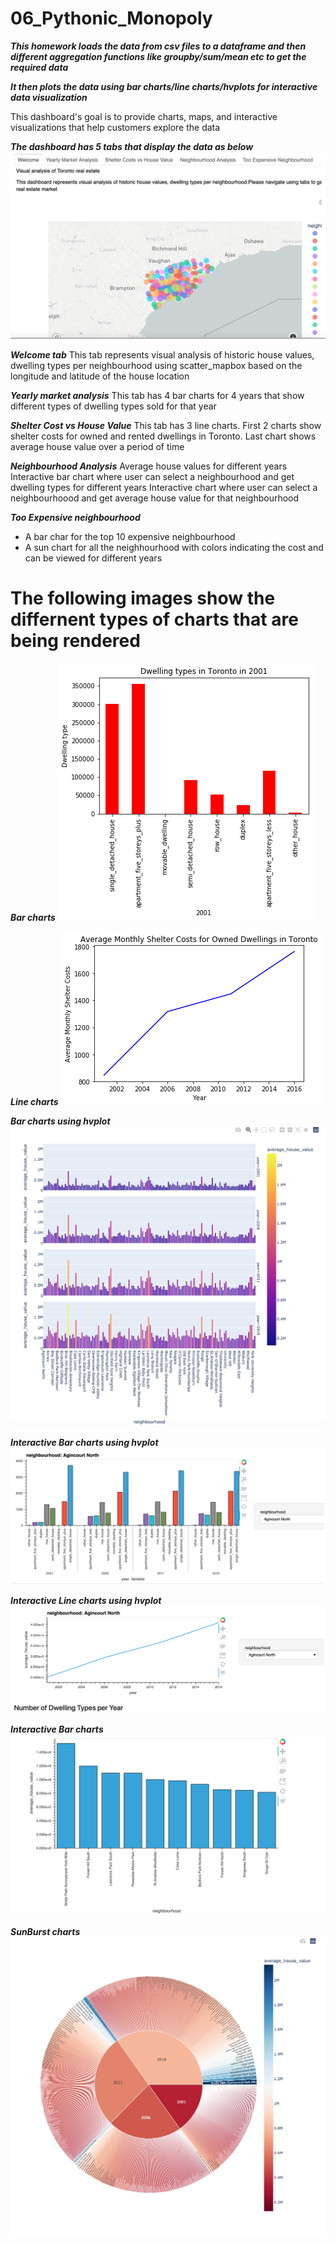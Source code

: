 # 06_Pythonic_Monopoly

***This homework loads the data from csv files to a dataframe and then different
aggregation functions like groupby/sum/mean etc to get the required data***

***It then plots the data using bar charts/line charts/hvplots for interactive data visualization***


This dashboard's goal is to provide charts, maps, and interactive visualizations that help customers explore the data 

***The dashboard has 5 tabs that display the data as below***
![DashBoard.png](Images/DashBoard.png)

***Welcome tab*** 
This tab represents visual analysis of historic house values, dwelling types per neighbourhood using scatter_mapbox based on the longitude and latitude of the house location

***Yearly market analysis*** 
This tab has 4 bar charts for 4 years that show different types of dwelling types sold for that year

***Shelter Cost vs House Value*** 
This tab has 3 line charts. First 2 charts show shelter costs for owned and rented dwellings in Toronto. Last chart shows average house value over a period of time

***Neighbourhood Analysis***
Average house values for different years
Interactive bar chart where user can select a neighbourhood and get dwelling types for different years
Interactive chart where user can select a neighbourhoood and get average house value for that neighbourhood

***Too Expensive neighbourhood***

- A bar char for the top 10 expensive neighbourhood
- A sun chart for all the neighhourhood with colors indicating the cost and can be viewed for different years

# The following images show the differnent types of charts that are being rendered

***Bar charts***
![DwellingtypesinTorontoin2001.png](Images/DwellingtypesinTorontoin2001.png)

***Line charts***
![AverageMonthlyShelterCostsforOwnedDwellingsinToronto.png](Images/AverageMonthlyShelterCostsforOwnedDwellingsinToronto.png)

***Bar charts using hvplot***
![AverageHouseValue.png](Images/AverageHouseValue.png)

***Interactive Bar charts using hvplot***
![DwellingTypesInteractiveNeighbourhood.png](Images/DwellingTypesInteractiveNeighbourhood.png)

***Interactive Line charts using hvplot***
![NumberOfDwellingTypes_year.png](Images/NumberOfDwellingTypes_year.png)

***Interactive Bar charts***
![Top10ExpensiveNeighbouthood.png](Images/Top10ExpensiveNeighbouthood.png)

***SunBurst charts***
![Sunburst.png](Images/Sunburst.png)





